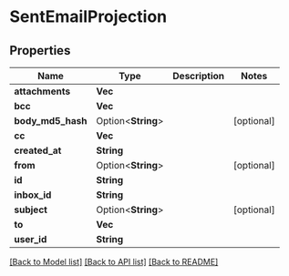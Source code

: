 # SentEmailProjection

## Properties

Name | Type | Description | Notes
------------ | ------------- | ------------- | -------------
**attachments** | **Vec<String>** |  | 
**bcc** | **Vec<String>** |  | 
**body_md5_hash** | Option<**String**> |  | [optional]
**cc** | **Vec<String>** |  | 
**created_at** | **String** |  | 
**from** | Option<**String**> |  | [optional]
**id** | **String** |  | 
**inbox_id** | **String** |  | 
**subject** | Option<**String**> |  | [optional]
**to** | **Vec<String>** |  | 
**user_id** | **String** |  | 

[[Back to Model list]](../README#documentation-for-models) [[Back to API list]](../README#documentation-for-api-endpoints) [[Back to README]](../README)


